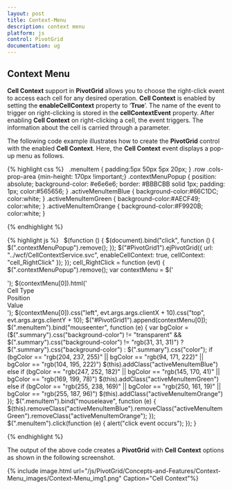 ```yaml
---
layout: post
title: Context-Menu
description: context menu
platform: js
control: PivotGrid
documentation: ug
---
```


## Context Menu

**Cell Context** support in **PivotGrid** allows you to choose the right-click event to access each cell for any desired operation. **Cell Context** is enabled by setting the **enableCellContext** property to ‘**True**’. The name of the event to trigger on right-clicking is stored in the **cellContextEvent** property. After enabling **Cell Context** on right-clicking a cell, the event triggers. The information about the cell is carried through a parameter.

The following code example illustrates how to create the **PivotGrid** control with the enabled **Cell Context**. Here, the **Cell Context** event displays a pop-up menu as follows.

{% highlight css %}
 
        .menuItem {
            padding:5px 50px 5px 20px;
        }
        .row .cols-prop-area {min-height: 170px !important;}
        .contextMenuPopup {
            position: absolute;
            background-color: #e6e6e6;
            border: #BBBCBB solid 1px;
            padding: 1px;
            color:#565656;
        }
        .activeMenuItemBlue {
            background-color:#66C1DC;
            color:white;
        }
        .activeMenuItemGreen {
            background-color:#AECF49;
            color:white;
        }
        .activeMenuItemOrange {
            background-color:#F9920B;
            color:white;
        }

{% endhighlight %}

{% highlight js %}
 
     $(function () {
          $(document).bind("click", function () {
                            $(".contextMenuPopup").remove();
                        });
           $("#PivotGrid1").ejPivotGrid({
                            url: "../wcf/CellContextService.svc",
                            enableCellContext: true,
                            cellContext: "cell_RightClick"
                        });
                    });
          cell_RightClick = function (evt) {
                        $(".contextMenuPopup").remove();
                        var contextMenu = $('<div class="contextMenuPopup"></div>');
                        $(contextMenu[0]).html('<div class="menuItem">Cell Type</div><div class="menuItem">Position</div><div class="menuItem">Value</div>');
                        $(contextMenu[0]).css("left", evt.args.args.clientX + 10).css("top", evt.args.args.clientY + 10);
                        $("#PivotGrid1").append(contextMenu[0]);
                        $(".menuItem").bind("mouseenter", function (e) {
                            var bgColor = ($(".summary").css("background-color") != "transparent" && $(".summary").css("background-color") != "rgb(31, 31, 31)") ? $(".summary").css("background-color") : $(".summary").css("color");
                            if (bgColor == "rgb(204, 237, 255)" || bgColor == "rgb(94, 171, 222)" || bgColor == "rgb(104, 195, 222)")
                                $(this).addClass("activeMenuItemBlue")
                            else if (bgColor == "rgb(247, 252, 182)" || bgColor == "rgb(145, 170, 41)" || bgColor == "rgb(169, 199, 78)")
                                $(this).addClass("activeMenuItemGreen")
                            else if (bgColor == "rgb(255, 238, 169)" || bgColor == "rgb(250, 161, 19)" || bgColor == "rgb(255, 187, 96)")
                                $(this).addClass("activeMenuItemOrange")
                        });
                        $(".menuItem").bind("mouseleave", function (e) {
                            $(this).removeClass("activeMenuItemBlue").removeClass("activeMenuItemGreen").removeClass("activeMenuItemOrange");
                        });
                        $(".menuItem").click(function (e) {
                            alert("click event occurs");
                        });
                    }

{% endhighlight %}

The output of the above code creates a **PivotGrid** with **Cell Context** options as shown in the following screenshot.

{% include image.html url="/js/PivotGrid/Concepts-and-Features/Context-Menu_images/Context-Menu_img1.png" Caption="Cell Context"%}


